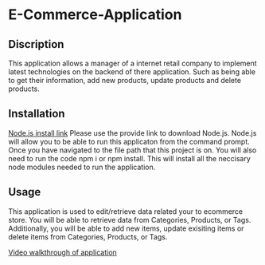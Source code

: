 # E-Commerce-Application

## Discription

This application allows a manager of a internet retail company to implement latest technologies on the backend of there application. Such as being able to get their information, add new products, update products and delete products.

## Installation 

<a href='https://nodejs.org/en/'>Node.js install link</a> 
Please use the provide link to download Node.js. Node.js will allow you to be able to run this applicaton from the command prompt. Once you have navigated to the file path that this project is on. You will also need to run the code npm i or npm install. This will install all the neccisary node modules needed to run the application.

## Usage

This application is used to edit/retrieve data related your to ecommerce store. You will be able to retrieve data from Categories, Products, or Tags. Additionally, you will be able to add new items, update exisiting items or delete items from Categories, Products, or Tags. 

<a href='https://app.screencastify.com/v3/watch/nTzqANAfnvJOVG6RSl2O'>Video walkthrough of application</a>